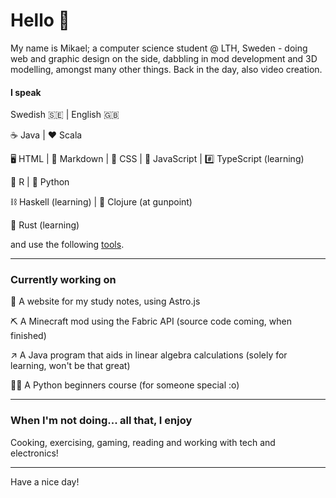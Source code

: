 # Hello 👋

My name is Mikael; a computer science student @ LTH, Sweden - doing web and graphic design on the side, dabbling in mod development and 3D modelling, amongst many other things. Back in the day, also video creation.

#### I speak
Swedish 🇸🇪 | English 🇬🇧

☕ Java | ❤️ Scala

🖥️ HTML | 📃 Markdown | 👔 CSS | 🤖 JavaScript | #️⃣ TypeScript (learning)

🟰 R | 🐍 Python

⛓️ Haskell (learning) | 🤯 Clojure (at gunpoint)

🦀 Rust (learning)

and use the following [tools](tools.md).

---
### Currently working on

📕 A website for my study notes, using Astro.js

⛏️ A Minecraft mod using the Fabric API (source code coming, when finished)

↗️ A Java program that aids in linear algebra calculations (solely for learning, won't be that great)

🧑‍🏫 A Python beginners course (for someone special :o)

---

### When I'm not doing... all that, I enjoy
Cooking, exercising, gaming, reading and working with tech and electronics!

--- 
Have a nice day!
